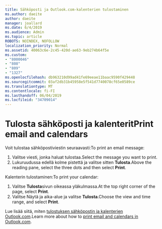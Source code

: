 ```yaml
---
title: Sähköposti ja Outlook.com-kalenterien tulostaminen
ms.author: daeite
author: daeite
manager: joallard
ms.date: 6/4/2019
ms.audience: Admin
ms.topic: article
ROBOTS: NOINDEX, NOFOLLOW
localization_priority: Normal
ms.assetid: 40063c6e-2c45-420d-ae63-9eb274b64f5e
ms.custom:
- "8000046"
- "808"
- "809"
- "1327"
ms.openlocfilehash: db963210d99ad41fe69eeae11baac9590f429448
ms.sourcegitcommit: 03af2db31b45958e5f541d7740078cf65e0589ce
ms.translationtype: MT
ms.contentlocale: fi-FI
ms.lasthandoff: 06/04/2019
ms.locfileid: "34709014"
---
```

# <a name="print-email-and-calendars"></a><span data-ttu-id="c37e8-102">Tulosta sähköposti ja kalenterit</span><span class="sxs-lookup"><span data-stu-id="c37e8-102">Print email and calendars</span></span>

<span data-ttu-id="c37e8-103">Voit tulostaa sähköpostiviestin seuraavasti:</span><span class="sxs-lookup"><span data-stu-id="c37e8-103">To print an email message:</span></span>
  
1. <span data-ttu-id="c37e8-104">Valitse viesti, jonka haluat tulostaa.</span><span class="sxs-lookup"><span data-stu-id="c37e8-104">Select the message you want to print.</span></span>
1. <span data-ttu-id="c37e8-105">Lukuruudussa edellä kolme pistettä ja valitse sitten **Tulosta**.</span><span class="sxs-lookup"><span data-stu-id="c37e8-105">Above the reading pane, select the three dots and then select **Print**.</span></span>

<span data-ttu-id="c37e8-106">Kalenterin tulostaminen:</span><span class="sxs-lookup"><span data-stu-id="c37e8-106">To print your calendar:</span></span>

1. <span data-ttu-id="c37e8-107">Valitse **Tulosta**sivun oikeassa yläkulmassa.</span><span class="sxs-lookup"><span data-stu-id="c37e8-107">At the top right corner of the page, select **Print**.</span></span>
1. <span data-ttu-id="c37e8-108">Valitse Näytä ja aika-alue ja valitse **Tulosta**.</span><span class="sxs-lookup"><span data-stu-id="c37e8-108">Choose the view and time range, and select **Print**.</span></span>

<span data-ttu-id="c37e8-109">Lue lisää siitä, miten [tulostuksen sähköpostin ja kalenterien Outlook.com](https://go.microsoft.com/fwlink/p/?linkid=2001208&amp;clcid=0x409).</span><span class="sxs-lookup"><span data-stu-id="c37e8-109">Learn more about how to [print email and calendars in Outlook.com](https://go.microsoft.com/fwlink/p/?linkid=2001208&amp;clcid=0x409).</span></span>